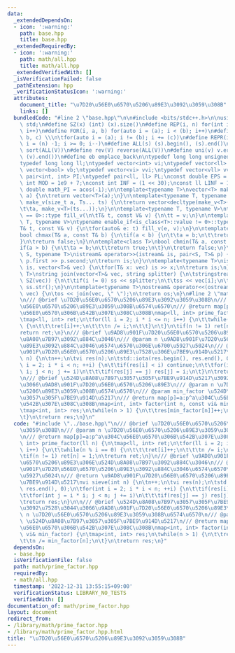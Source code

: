 ```yaml
---
data:
  _extendedDependsOn:
  - icon: ':warning:'
    path: base.hpp
    title: base.hpp
  _extendedRequiredBy:
  - icon: ':warning:'
    path: math/all.hpp
    title: math/all.hpp
  _extendedVerifiedWith: []
  _isVerificationFailed: false
  _pathExtension: hpp
  _verificationStatusIcon: ':warning:'
  attributes:
    document_title: "\u7D20\u56E0\u6570\u5206\u89E3\u3092\u3059\u308B"
    links: []
  bundledCode: "#line 2 \"base.hpp\"\n\n#include <bits/stdc++.h>\n\nusing namespace\
    \ std;\n#define SZ(x) (int) (x).size()\n#define REP(i, n) for(int i = 0; i < (n);\
    \ i++)\n#define FOR(i, a, b) for(auto i = (a); i < (b); i++)\n#define For(i, a,\
    \ b, c) \\\n\tfor(auto i = (a); i != (b); i += (c))\n#define REPR(i, n) for(auto\
    \ i = (n) -1; i >= 0; i--)\n#define ALL(s) (s).begin(), (s).end()\n#define so(V)\
    \ sort(ALL(V))\n#define rev(V) reverse(ALL(V))\n#define uni(v) v.erase(unique(ALL(v)),\
    \ (v).end())\n#define eb emplace_back\n\ntypedef long long unsigned int llu;\n\
    typedef long long ll;\ntypedef vector<int> vi;\ntypedef vector<ll> vll;\ntypedef\
    \ vector<bool> vb;\ntypedef vector<vi> vvi;\ntypedef vector<vll> vvll;\ntypedef\
    \ pair<int, int> PI;\ntypedef pair<ll, ll> PL;\nconst double EPS = 1e-9;\nconst\
    \ int MOD = 1e9 + 7;\nconst int INF = (1 << 30);\nconst ll LINF = 1e18;\nconst\
    \ double math_PI = acos(-1);\n\ntemplate<typename T>\nvector<T> make_v(size_t\
    \ a) {\n\treturn vector<T>(a);\n}\n\ntemplate<typename T, typename... Ts>\nauto\
    \ make_v(size_t a, Ts... ts) {\n\treturn vector<decltype(make_v<T>(ts...))>(\n\
    \t\ta, make_v<T>(ts...));\n}\n\ntemplate<typename T, typename V>\ntypename enable_if<is_class<T>::value\
    \ == 0>::type fill_v(\n\tT& t, const V& v) {\n\tt = v;\n}\n\ntemplate<typename\
    \ T, typename V>\ntypename enable_if<is_class<T>::value != 0>::type fill_v(\n\t\
    T& t, const V& v) {\n\tfor(auto& e: t) fill_v(e, v);\n}\n\ntemplate<class T>\n\
    bool chmax(T& a, const T& b) {\n\tif(a < b) {\n\t\ta = b;\n\t\treturn true;\n\t\
    }\n\treturn false;\n}\n\ntemplate<class T>\nbool chmin(T& a, const T& b) {\n\t\
    if(a > b) {\n\t\ta = b;\n\t\treturn true;\n\t}\n\treturn false;\n}\n\ntemplate<typename\
    \ S, typename T>\nistream& operator>>(istream& is, pair<S, T>& p) {\n\tcin >>\
    \ p.first >> p.second;\n\treturn is;\n}\n\ntemplate<typename T>\nistream& operator>>(istream&\
    \ is, vector<T>& vec) {\n\tfor(T& x: vec) is >> x;\n\treturn is;\n}\n\ntemplate<typename\
    \ T>\nstring join(vector<T>& vec, string splitter) {\n\tstringstream ss;\n\tREP(i,\
    \ SZ(vec)) {\n\t\tif(i != 0) ss << splitter;\n\t\tss << vec[i];\n\t}\n\treturn\
    \ ss.str();\n}\n\ntemplate<typename T>\nostream& operator<<(ostream& os, vector<T>&\
    \ vec) {\n\tos << join(vec, \" \");\n\treturn os;\n}\n#line 2 \"math/prime_factor.hpp\"\
    \n/// @brief \u7D20\u56E0\u6570\u5206\u89E3\u3092\u3059\u308B\n/// @param n \u7D20\
    \u56E0\u6570\u5206\u89E3\u3059\u308B\u6574\u6570\n/// @return map[p]=a:p^a\u304C\
    \u56E0\u6570\u306B\u542B\u307E\u308C\u308B\nmap<ll, int> prime_factor(ll n) {\n\
    \tmap<ll, int> ret;\n\tfor(ll i = 2; i * i <= n; i++) {\n\t\twhile(n % i == 0)\
    \ {\n\t\t\tret[i]++;\n\t\t\tn /= i;\n\t\t}\n\t}\n\tif(n != 1) ret[n] = 1;\n\t\
    return ret;\n}\n/// @brief \u9AD8\u901F\u7D20\u56E0\u6570\u5206\u89E3\u306E\u524D\
    \u8A08\u7B97\u3092\u884C\u3046\n/// @param n \u9AD8\u901F\u7D20\u56E0\u6570\u5206\
    \u89E3\u3092\u884C\u3046\u6574\u6570\u306E\u6700\u5927\u5024\n/// @return \u9AD8\
    \u901F\u7D20\u56E0\u6570\u5206\u89E3\u7528\u306E\u7BE9\u914D\u5217\nvi sieve(int\
    \ n) {\n\tn++;\n\tvi res(n);\n\tstd::iota(res.begin(), res.end(), 0);\n\tfor(int\
    \ i = 2; i * i < n; ++i) {\n\t\tif(res[i] < i) continue;\n\t\tfor(int j = i *\
    \ i; j < n; j += i)\n\t\t\tif(res[j] == j) res[j] = i;\n\t}\n\treturn res;\n}\n\
    \n/// @brief \u524D\u8A08\u7B97\u3057\u305F\u7BE9\u914D\u5217\u3092\u7528\u3044\
    \u3066\u9AD8\u901F\u7D20\u56E0\u6570\u5206\u89E3\n/// @param n \u7D20\u56E0\u6570\
    \u5206\u89E3\u3059\u308B\u6574\u6570\n/// @param min_factor \u524D\u8A08\u7B97\
    \u3057\u305F\u7BE9\u914D\u5217\n/// @return map[p]=a:p^a\u304C\u56E0\u6570\u306B\
    \u542B\u307E\u308C\u308B\nmap<int, int> factor(int n, const vi& min_factor) {\n\
    \tmap<int, int> res;\n\twhile(n > 1) {\n\t\tres[min_factor[n]]++;\n\t\tn /= min_factor[n];\n\
    \t}\n\treturn res;\n}\n"
  code: "#include \"../base.hpp\"\n/// @brief \u7D20\u56E0\u6570\u5206\u89E3\u3092\
    \u3059\u308B\n/// @param n \u7D20\u56E0\u6570\u5206\u89E3\u3059\u308B\u6574\u6570\
    \n/// @return map[p]=a:p^a\u304C\u56E0\u6570\u306B\u542B\u307E\u308C\u308B\nmap<ll,\
    \ int> prime_factor(ll n) {\n\tmap<ll, int> ret;\n\tfor(ll i = 2; i * i <= n;\
    \ i++) {\n\t\twhile(n % i == 0) {\n\t\t\tret[i]++;\n\t\t\tn /= i;\n\t\t}\n\t}\n\
    \tif(n != 1) ret[n] = 1;\n\treturn ret;\n}\n/// @brief \u9AD8\u901F\u7D20\u56E0\
    \u6570\u5206\u89E3\u306E\u524D\u8A08\u7B97\u3092\u884C\u3046\n/// @param n \u9AD8\
    \u901F\u7D20\u56E0\u6570\u5206\u89E3\u3092\u884C\u3046\u6574\u6570\u306E\u6700\
    \u5927\u5024\n/// @return \u9AD8\u901F\u7D20\u56E0\u6570\u5206\u89E3\u7528\u306E\
    \u7BE9\u914D\u5217\nvi sieve(int n) {\n\tn++;\n\tvi res(n);\n\tstd::iota(res.begin(),\
    \ res.end(), 0);\n\tfor(int i = 2; i * i < n; ++i) {\n\t\tif(res[i] < i) continue;\n\
    \t\tfor(int j = i * i; j < n; j += i)\n\t\t\tif(res[j] == j) res[j] = i;\n\t}\n\
    \treturn res;\n}\n\n/// @brief \u524D\u8A08\u7B97\u3057\u305F\u7BE9\u914D\u5217\
    \u3092\u7528\u3044\u3066\u9AD8\u901F\u7D20\u56E0\u6570\u5206\u89E3\n/// @param\
    \ n \u7D20\u56E0\u6570\u5206\u89E3\u3059\u308B\u6574\u6570\n/// @param min_factor\
    \ \u524D\u8A08\u7B97\u3057\u305F\u7BE9\u914D\u5217\n/// @return map[p]=a:p^a\u304C\
    \u56E0\u6570\u306B\u542B\u307E\u308C\u308B\nmap<int, int> factor(int n, const\
    \ vi& min_factor) {\n\tmap<int, int> res;\n\twhile(n > 1) {\n\t\tres[min_factor[n]]++;\n\
    \t\tn /= min_factor[n];\n\t}\n\treturn res;\n}"
  dependsOn:
  - base.hpp
  isVerificationFile: false
  path: math/prime_factor.hpp
  requiredBy:
  - math/all.hpp
  timestamp: '2022-12-31 13:55:15+09:00'
  verificationStatus: LIBRARY_NO_TESTS
  verifiedWith: []
documentation_of: math/prime_factor.hpp
layout: document
redirect_from:
- /library/math/prime_factor.hpp
- /library/math/prime_factor.hpp.html
title: "\u7D20\u56E0\u6570\u5206\u89E3\u3092\u3059\u308B"
---
```


